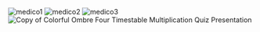 ![medico1](https://github.com/user-attachments/assets/e2445561-e997-4690-ac6e-05639c123446)
![medico2](https://github.com/user-attachments/assets/77361653-55ba-4631-9301-440388c4f937)
![medico3](https://github.com/user-attachments/assets/4668314b-79c6-42ab-b179-36861561a984)
![Copy of Colorful Ombre Four Timestable Multiplication Quiz Presentation ](https://github.com/user-attachments/assets/a647b679-10c9-4f6d-bb31-c98047d50d4a)
